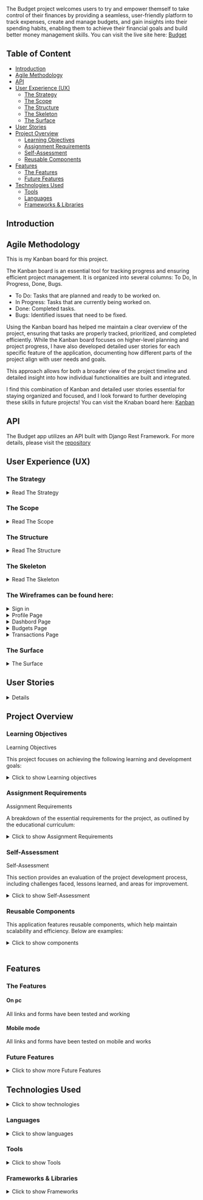 The Budget project welcomes users to try and empower themself to take control of their finances by providing a seamless, user-friendly platform to track expenses, create and manage budgets, and gain insights into their spending habits, enabling them to achieve their financial goals and build better money management skills. You can visit the live site here: [Budget](https://buget-89030dd81e5e.herokuapp.com/)

## <a id="table-of-content">Table of Content</a>

- [Introduction](#introduction)
- [Agile Methodology](#agile-methodology)
- [API](#api)
- [User Experience (UX)](#user-experience-ux)
  - [The Strategy](#the-strategy)
  - [The Scope](#the-scope)
  - [The Structure](#the-structure)
  - [The Skeleton](#the-skeleton)
  - [The Surface](#the-surface)
- [User Stories](#user-stories)
- [Project Overview](#project-overview)
  - [Learning Objectives](#learning-objectives)
  - [Assignment Requirements](#assignment-requirements)
  - [Self-Assessment](#self-assessment)
  - [Reusable Components](#reusable-components)
- [Features](#features)
  - [The Features](#gifs)
  - [Future Features](#future-features)
- [Technologies Used](#technologies-used)
  - [Tools](#tools)
  - [Languages](#languages)
  - [Frameworks & Libraries](#frameworks-and-libraries)

## <a id="introduction">Introduction</a>

## <a id="agile-methodology">Agile Methodology</a>

This is my Kanban board for this project.

The Kanban board is an essential tool for tracking progress and ensuring efficient project management. It is organized into several columns: To Do, In Progress, Done, Bugs.

- To Do: Tasks that are planned and ready to be worked on.
- In Progress: Tasks that are currently being worked on.
- Done: Completed tasks.
- Bugs: Identified issues that need to be fixed.

Using the Kanban board has helped me maintain a clear overview of the project, ensuring that tasks are properly tracked, prioritized, and completed efficiently. While the Kanban board focuses on higher-level planning and project progress, I have also developed detailed user stories for each specific feature of the application, documenting how different parts of the project align with user needs and goals.

This approach allows for both a broader view of the project timeline and detailed insight into how individual functionalities are built and integrated.

I find this combination of Kanban and detailed user stories essential for staying organized and focused, and I look forward to further developing these skills in future projects!
You can visit the Knaban board here:
[Kanban](https://github.com/users/NiborGnu/projects/13)

## <a id="api">API</a>

The Budget app utilizes an API built with Django Rest Framework. For more details, please visit the
[repository](https://github.com/NiborGnu/budget-my-life-api-backend)

## <a id="user-experience-ux">User Experience (UX)</a>

### <a id="the-strategy">The Strategy</a>

<details>
<summary>Read The Strategy</summary>
The goal of the Budget economy app is to empower users to take control of their finances by providing a seamless, user-friendly platform to track expenses, create and manage budgets, and gain insights into their spending habits, enabling them to achieve their financial goals and build better money management skills.
</details>

### <a id="the-scope">The Scope</a>

<details>
<summary>Read The Scope</summary>
The scope of the Budget economy app includes:

1. User Profiles:

- Allow users to create and customize their profiles.
- Enable users to follow and interact with other users.

2. Transactions:

- Enable users to add Transactions and get a overwiev.
- Allow users to choose a category for their Transactions.

3. Budgets:

- Enable users to add Budgets and get a overwiev.

4. LikesDashbord:

- For a saml overwiev of both transactions and budgets.

6. Search and sort:

- Serch end sort Transactions and budget by category, name, date, description and amount

 </details>

### <a id="the-structure">The Structure</a>

<details>
<summary>Read The Structure</summary>
The structure of the Budget economy app will include the following components:

1. Front-End:

- User Interface: Designed with a focus on user experience and ease of use.
- React Components: Modular components for transactions, budgets, profile pages, and navigation.

2. Back-End:

- Django Rest Framework API: Handles user authentication, data storage, and API requests.
- Database: Stores user data, budgets, transactions, and categories/subcategories.
</details>

### <a id="the-skeleton">The Skeleton</a>

<details>
<summary>Read The Skeleton</summary>
The skeleton of the Budget economy app outlines the basic structure and layout of the application based on the provided <details>
<summary>ERD</summary>

![Entity-Relationship Diagram](/documentation/erd.png)

</details>. The diagram shows the relationships between users, profiles, posts, comments, likes, and followers, which guide the overall structure of the app.

# User Stories for Pages

## 1. **Sign In Page**

- **Login Form:**

  - Allow users to log in using their username and password.

- **Error Handling:**
  - Display an error message if the login credentials are incorrect.
  - Provide guidance if the user is unable to log in due to incorrect information.

---

## 2. **Sign Up Page**

- **Registration Form:**

  - Allow users to create a new account by entering their username, password, and confirm password.
  - Provide a link to the "Sign In" page for existing users.

- **Error Handling:**
  - Display error messages for invalid inputs (e.g., weak passwords, username already taken).

---

## 3. **Dashboard Page**

- **Overview of Transactions and Budgets:**

  - Provide a quick overview of the user’s latest transactions and budgets.

- **Quick Actions:**
  - Allow users to quickly go to transaction or budget directly from the dashboard.
  - Display links to detailed pages for transactions for more management options.

---

## 4. **Transactions Page**

- **List of Transactions:**

  - Display all transactions in a list format, including details like date, description, amount, and category.
  - Allow users to filter transactions by date, category, subcategory, or amount.
  - Include options for sorting transactions by date, amount, or type.

- **Create, Edit, and Delete Transactions:**

  - Provide a form to add new transactions with fields for description, amount, date, and category.
  - Allow users to edit or delete existing transactions directly from the list.

- **Search Functionality:**
  - Include a search bar to quickly find specific transactions by keywords, amount, or category.

---

## 5. **Budgets Page**

- **List of Budgets:**

  - Display all budgets created by the user, including the name, amount allocated, and category.

- **Search Functionality:**

  - Include a search bar to quickly find specific budget by keywords, amount, or category.

- **Create, Edit, and Delete Budgets:**
  - Provide a form to create new budgets, with fields for name, category, allocated amount.
  - Allow users to edit or delete existing budgets.

---

## 6. **Profile Page**

- **User Information:**

  - Display user details such as username, name, creation date.
  - Allow users to edit their personal information and delete the user.

- **Edit Profile:**
  - Allow users to update their profile information, including their name and username.
  - Include the option to change the password.

</details>

### The Wireframes can be found here:

<details>
<summary>Sign in</summary>

![Sign Up](/documentation/wireframes/login.png)

</details>

<details>
<summary>Profile Page</summary>

![Profile Page](/documentation/wireframes/profile.png)

</details>

<details>
<summary>Dashbord Page</summary>

![Dashbord Page](/documentation/wireframes/dashbord.png)

</details>

<details>
<summary>Budgets Page</summary>

![Budgets Page](/documentation/wireframes/budgets.png)

</details>

<details>
<summary>Transactions Page</summary>

![Transactions Page](/documentation/wireframes/transactions.png)

</details>

### <a id="the-surface">The Surface</a>

<details>
<summary>The Surface</summary>
The visual design of the budget application is aimed at creating a calming and inviting environment where users feel comfortable sharing their emotions and safe spots. Below is a breakdown of the key design elements that contribute to the app’s aesthetic and user experience.

**Typography**

The design of the budget app uses a clean, modern aesthetic with soft, soothing colors to create a calming user experience. The primary typefaces are Lato for body text, providing clarity and readability, and Roboto for headings, offering a modern and bold contrast.

**Color Scheme**

- Primary colors like white (#ffffff) and light gray (#f8f9fa) create a clean and neutral background.
-     Accent colors include:
- Red (#DC3545) As a vibrant and bold shade of red, this color naturally attracts the eye and prompts user interaction.
- Blue (#0D6EFD) for interactive elements like buttons and links, adding a calming tone.
- Green (#155724, #198754) for important actions, bringing energy to key interactions.
- Black (#212529) for strong contrast in text and buttons, ensuring readability.

These choices combine to create a simple, welcoming, and easy-to-navigate interface.

**Layout**

- Consistency: Uniform layouts across all pages to provide a seamless user experience. The navigation structure remains the same across the app to ensure familiarity.
- Spacing: Ample white space between elements to keep the design clean and easy to read. The balance between elements enhances the visual experience without overwhelming the user.
- Responsive Design: The app is fully responsive, adjusting to different screen sizes on mobile devices, tablets, and desktops, ensuring usability across all platforms.

**User Interface Components**

- Buttons: Rounded buttons with soft shadows are used for interaction, making it clear where users can engage. Informative text are integrated into these buttons, adding a visually engaging touch that enhances user interaction and navigability.
- Forms: User-friendly forms with spacious input fields and clear labels. Input validation ensures users receive feedback on any errors.
- Menus: Dropdown menus for editing or deleting posts,comments and editing profiles, along with a hamburger navigation for mobile users, provide easy access to various features without cluttering the interface. These streamlined options ensure that users can manage their content efficiently while maintaining a clean, organized layout.

These design elements are carefully selected to create a peaceful, intuitive, and emotionally engaging environment for users, aligning with the platform’s goal of fostering safe, meaningful emotional expression.

</details>

## <a id="user-stories">User Stories</a>

<details>
# User Stories

| Feature                                  | User Story                                                                                                                                                                              | Acceptance Criteria                                                                                                                                                                                                                                                         |
| ---------------------------------------- | --------------------------------------------------------------------------------------------------------------------------------------------------------------------------------------- | --------------------------------------------------------------------------------------------------------------------------------------------------------------------------------------------------------------------------------------------------------------------------- |
| **User Backend**                         | As a User, I want to Register, login, logout and view, edit, delete my profile so that I can make an account and create my budget.                                                      | 1. Registration page with sign-up form. <br> 2. Login page with form for credentials. <br> 3. Profile page displaying user's information. <br> 4. Edit profile page for updating user details. <br> 5. Option to delete the profile. <br> 6. Password update functionality. |
| **Transactions Backend**                 | As a User, I want to Create, edit, view and delete transactions so that I can keep track of my transactions.                                                                            | 1. A form for creating new transactions. <br> 2. A page to view all transactions. <br> 3. An edit form for updating transactions. <br> 4. A delete option for removing transactions.                                                                                        |
| **Budget Backend**                       | As a User, I want to Create, edit, view and delete budgets so that I can keep track of my budget.                                                                                       | 1. A form for creating a new budget. <br> 2. A page to view budgets. <br> 3. An edit form for modifying budgets. <br> 4. A delete option for removing budgets.                                                                                                              |
| **Categories and Subcategories Backend** | As a user/admin, I want to be able to use categories for my budgets and categories/subcategories for my transactions so that I can sort them and find what I'm looking for more easily. | 1. Option to create categories and subcategories for transactions and budgets. <br> 2. View categories for transactions and budgets. <br> 3. Only admins can edit or delete categories/subcategories.                                                                       |
| **Login/Register**                       | As a user, I want to register and login so that I can keep track of my transactions.                                                                                                    | 1. A login page where users can input their credentials. <br> 2. A register page where users can create an account.                                                                                                                                                         |
| **Dashboard**                            | As a user, I want to see an overview of my latest transactions and budgets so that I can keep myself up to date.                                                                        | 1. A dashboard page displays the latest transactions and budgets. <br> 2. The dashboard provides an overview of user activity.                                                                                                                                              |
| **Transactions**                         | As a user, I want to see, create, update, delete, sort, and search for my transactions so that I can keep track of my transactions.                                                     | 1. A transactions page to view all transactions. <br> 2. Ability to create, update, delete transactions. <br> 3. Sorting and searching options for transactions.                                                                                                            |
| **Budgets**                              | As a user, I want to be able to create, edit, view and delete budgets so that I can see what I have for the specific thing.                                                             | 1. A budget page to view all budgets. <br> 2. Ability to create, edit, and delete budgets.                                                                                                                                                                                  |
|                                          |

</details>

## <a id="project-overview">Project Overview</a>

### <a id="learning-objectives">Learning Objectives</a>

Learning Objectives

This project focuses on achieving the following learning and development goals:

<details>
<summary>Click to show Learning objectives</summary>

1. Mastery of Full-Stack Development: Build a solid foundation in both frontend (React, Bootstrap) and backend (Django REST Framework) technologies, ensuring seamless interaction between client and server-side functionalities.
2. Proficiency in API Consumption: Learn to effectively consume and integrate APIs in the frontend, leveraging React for dynamic user interactions.
3. Responsive Web Design: Ensure the application adjusts to different device screen sizes using Bootstrap, providing a smooth user experience across all platforms.
4. Component Reusability: Develop a modular and maintainable codebase by creating reusable components and separating logic within the application.
5. Project Management and Version Control: Employ Git and GitHub for efficient version control and task tracking throughout the project lifecycle.
6. Security and Best Practices: Focus on securing the application, including API key management, authentication, and user access control.
7. Testing and Deployment: Engage in manual and automated testing to ensure the application is free of bugs and issues before deployment. Additionally, deploy the application to a cloud platform like Heroku for real-world accessibility.

</details>

### <a id="assignment-requirements">Assignment Requirements</a>

Assignment Requirements

A breakdown of the essential requirements for the project, as outlined by the educational curriculum:

<details>
<summary>Click to show Assignment Requirements </summary>

1. Full-Stack Web Application: Develop a functional web application that allows users to create, edit, and interact with transactions, budgets and profiles.
2. User Authentication: Implement secure user authentication using Django REST Framework and React, allowing users to register, sign in, and manage their profiles.
3. API-Driven Development: Build a comprehensive REST API for transactions, budgets and profile management, ensuring proper CRUD functionality and data validation.
4. Responsive Design: Ensure that the frontend adapts smoothly across different screen sizes using Bootstrap and costum css for a responsive and accessible UI.
5. Interactive User Experience: Design an intuitive and user-friendly interface where users can interact with the application’s features (e.g., transactions, budgets) in real time.
6. Comprehensive Documentation: Document the project thoroughly, including the API structure, frontend and backend setup, and deployment process in the README files.
7. Version Control and Commit Messages: Use Git for source control, ensuring consistent and meaningful commit messages to track the development process.
8. Manual Testing and User Feedback: Implement thorough manual testing across different browsers and platforms, and gather feedback to refine the application.

</details>

### <a id="self-assessment">Self-Assessment</a>

Self-Assessment

This section provides an evaluation of the project development process, including challenges faced, lessons learned, and areas for improvement.

<details>
<summary>Click to show Self-Assessment </summary>

1. Learning Reflection: This project has greatly enhanced my understanding of full-stack development, particularly with React on the frontend and Django REST Framework on the backend. Implementing the API and integrating it with the React components was a rewarding challenge.
   - Highlights: One of the most valuable lessons was learning how to structure a React application with reusable components, especially in handling forms and API integration. This allowed me to build a more modular and scalable frontend. Moreover, the authentication process using Django REST Framework gave me hands-on experience with securing an application.
   - Challenges: The most significant challenge was managing state in React, particularly when dealing with complex forms (e.g., transactions, budgets creation with category and subcategory fields). Additionally, configuring and securing API endpoints to ensure proper data validation required additional focus.
   - Achievements: Successfully deploying the full application, with both frontend and backend seamlessly connected via the API, stands out as a major achievement. Implementing dynamic forms and secure user authentication added depth to the project.
2. Areas for Improvement: While I have made progress, there are areas for improvement, especially in optimizing API performance and managing complex state in React.

</details>

### <a id="reusable-components">Reusable Components</a>

This application features reusable components, which help maintain scalability and efficiency. Below are examples:

<details>
<summary>Click to show components</summary>

#### NavBar Component:

- Purpose: Provides navigation across the application, showing sign-in options, links to transactions, budgets, dashbord and profile.
- Reusability: The NavBar is used across all app routes to maintain consistent navigation.
- Props: Displays dynamic links based on user authentication status.

#### Table component:

- Purpose: Allow user to sort and search.
- Reusability: Used in transactions, budgets.
- Props: Functions like SortConfig, SearchQuery.

#### Profile Component:

- Purpose: Displays user profile details.
- Reusability: Used on the profile page for all users.

</details>
</br>

## <a id="features">Features</a>

### <a id="the-features">The Features</a>

#### On pc

All links and forms have been tested and working

#### Mobile mode

All links and forms have been tested on mobile and works

### <a id="future-features">Future Features</a>

<details>
<summary>Click to show more Future Features</summary>

1. Direct Messaging:
   - Allow users to send and receive private messages between one another. This feature would include:
   - A messaging interface for users to manage conversations.
   - Notifications for new messages.
   - The ability to share budgets with other users.
2. Notifications System:
   - Direct messages.

</details>

## <a id="technologies-used">Technologies Used</a>

<details>
<summary>Click to show technologies</summary>

1. **React (v18.3.1)**: The core JavaScript library used to build the user interface of the app. React enables efficient creation of reusable, state-driven components and dynamic rendering.
2. **React Router DOM (v7.0.2)**: A client-side routing library for React, facilitating smooth navigation between app pages while maintaining a single-page application structure.
3. **Axios (v1.7.9)**: A promise-based HTTP client used for API calls. Axios simplifies data fetching, handles HTTP headers, and supports interceptors for token management in authentication workflows.
4. **React Bootstrap (v2.10.6)**: A React implementation of Bootstrap components, enabling the use of pre-built, responsive UI elements to speed up development while maintaining consistency.
5. **Bootstrap (v5.3.3)**: A popular CSS framework used for styling and layout. Bootstrap ensures responsive and modern designs with minimal effort.
6. **Reactstrap (v9.2.3)**: Provides Bootstrap 5 components as React components, allowing for customizable and dynamic UI components.
7. **React Icons (v5.4.0)**: A library of popular SVG-based icons, offering a wide selection of icons for easy integration into React components.
8. **@tanstack/react-query (v5.62.7)**: A library for managing server state in React applications, simplifying data fetching, caching, and synchronization with APIs.
9. **Prop-Types (v15.8.1)**: A type-checking library for React props, ensuring that components receive the expected types and improving reliability.
10. **dotenv (v16.4.7)**: A library to load environment variables from a `.env` file, enabling secure configuration management.
11. **Web Vitals (v2.1.4)**: A performance measurement library for monitoring and improving the quality of user experiences.
12. **@testing-library/react (v13.4.0)**: A library for testing React components, focusing on testing user interactions and accessibility.
13. **@testing-library/user-event (v13.5.0)**: Provides utilities to simulate user interactions in tests, such as clicks and typing.
14. **@testing-library/jest-dom (v5.17.0)**: Custom matchers for asserting DOM elements in tests, improving test readability and accuracy.
15. **ESLint (v8.57.1)**: A tool for identifying and fixing JavaScript code issues, ensuring adherence to coding standards and best practices.
16. **TypeScript ESLint (v8.18.1)**: A set of ESLint plugins and configurations for linting TypeScript code in the project.
17. **Git & GitHub**: Used for version control and collaborative development. Git tracks changes in the codebase, while GitHub serves as the cloud repository for storing, reviewing, and sharing the project's source code.

</details>

### <a id="languages">Languages</a>

<details>
<summary>Click to show languages</summary>

1. HTML – used for structuring the content of the React components.
2. CSS – used for styling the web application.
3. JavaScript – the main programming language used with React to build dynamic web applications.

</details>

### <a id="tools">Tools</a>

<details>
<summary>Click to show Tools</summary>

- **Visual Studio Code (VS Code)**: A lightweight and versatile code editor with robust features such as IntelliSense, debugging, and Git integration. Used initially during the project for its extensive extensions marketplace and customizable development environment.
- **Git**: Used for version control, enabling tracking of changes and collaboration through branches and commits.
- **GitHub**: A platform for hosting the project’s Git repositories, also used for managing tasks and issues.
- **ESLint**: A tool used for identifying and fixing code quality and syntax errors in JavaScript, ensuring consistent code standards.
- **Balsamiq**: Employed to design wireframes, helping plan the layout and user interface before development began.
- **Heroku**: A cloud platform used to deploy the application, making it accessible online.

</details>

### <a id="frameworks-and-libraries">Frameworks & Libraries</a>

<details>
<summary>Click to show Frameworks</summary>

- **React 18.3.1**: The core JavaScript library for building the app's user interface, focusing on creating reusable components and managing the UI efficiently.
- **React Bootstrap 2.10.6**: Integrated for ready-made, responsive UI components based on the Bootstrap framework, ensuring a consistent design across the app.
- **React Router DOM 7.0.2**: A client-side routing library for React, allowing seamless navigation between app pages without full page reloads.
- **Axios 1.7.9**: A modern, promise-based HTTP client for interacting with REST APIs, used for fetching and sending data.
- **Bootstrap 5.3.3**: A CSS framework used alongside React Bootstrap to ensure responsive and visually appealing designs.
- **Prop-Types 15.8.1**: A library for type-checking React props, helping to enforce correct usage of components and improve code reliability.
- **React Icons 5.4.0**: Provides a rich library of popular SVG icons for easy integration into React components.
- **Reactstrap 9.2.3**: Adds Bootstrap 5 components as React components, allowing for dynamic, reusable UI elements.
- **dotenv 16.4.7**: A library to load environment variables from a `.env` file, used for configuration management and secure storage of sensitive data.
- **Web Vitals 2.1.4**: A library for measuring key performance metrics in React apps to ensure high-quality user experiences.

</details>
